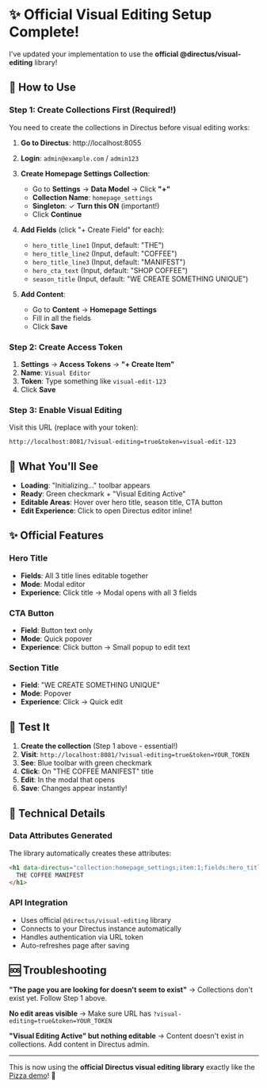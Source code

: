 # ✨ Official Visual Editing Setup Complete!

I've updated your implementation to use the **official @directus/visual-editing** library!

## 🚀 How to Use

### Step 1: Create Collections First (Required!)

You need to create the collections in Directus before visual editing works:

1. **Go to Directus**: http://localhost:8055
2. **Login**: `admin@example.com` / `admin123`
3. **Create Homepage Settings Collection**:
   - Go to **Settings** → **Data Model** → Click **"+"**
   - **Collection Name**: `homepage_settings`
   - **Singleton**: ✓ **Turn this ON** (important!)
   - Click **Continue**
   
4. **Add Fields** (click "+ Create Field" for each):
   - `hero_title_line1` (Input, default: "THE")
   - `hero_title_line2` (Input, default: "COFFEE") 
   - `hero_title_line3` (Input, default: "MANIFEST")
   - `hero_cta_text` (Input, default: "SHOP COFFEE")
   - `season_title` (Input, default: "WE CREATE SOMETHING UNIQUE")

5. **Add Content**:
   - Go to **Content** → **Homepage Settings**
   - Fill in all the fields
   - Click **Save**

### Step 2: Create Access Token

1. **Settings** → **Access Tokens** → **"+ Create Item"**
2. **Name**: `Visual Editor`
3. **Token**: Type something like `visual-edit-123`
4. Click **Save**

### Step 3: Enable Visual Editing

Visit this URL (replace with your token):
```
http://localhost:8081/?visual-editing=true&token=visual-edit-123
```

## 🎯 What You'll See

- **Loading**: "Initializing..." toolbar appears
- **Ready**: Green checkmark + "Visual Editing Active"
- **Editable Areas**: Hover over hero title, season title, CTA button
- **Edit Experience**: Click to open Directus editor inline!

## ✨ Official Features

### Hero Title
- **Fields**: All 3 title lines editable together
- **Mode**: Modal editor
- **Experience**: Click title → Modal opens with all 3 fields

### CTA Button
- **Field**: Button text only
- **Mode**: Quick popover
- **Experience**: Click button → Small popup to edit text

### Section Title
- **Field**: "WE CREATE SOMETHING UNIQUE"
- **Mode**: Popover
- **Experience**: Click → Quick edit

## 📝 Test It

1. **Create the collection** (Step 1 above - essential!)
2. **Visit**: `http://localhost:8081/?visual-editing=true&token=YOUR_TOKEN`
3. **See**: Blue toolbar with green checkmark
4. **Click**: On "THE COFFEE MANIFEST" title
5. **Edit**: In the modal that opens
6. **Save**: Changes appear instantly!

## 🔧 Technical Details

### Data Attributes Generated

The library automatically creates these attributes:

```html
<h1 data-directus="collection:homepage_settings;item:1;fields:hero_title_line1,hero_title_line2,hero_title_line3;mode:modal">
  THE COFFEE MANIFEST
</h1>
```

### API Integration
- Uses official `@directus/visual-editing` library
- Connects to your Directus instance automatically
- Handles authentication via URL token
- Auto-refreshes page after saving

## 🆘 Troubleshooting

**"The page you are looking for doesn't seem to exist"**
→ Collections don't exist yet. Follow Step 1 above.

**No edit areas visible**
→ Make sure URL has `?visual-editing=true&token=YOUR_TOKEN`

**"Visual Editing Active" but nothing editable**
→ Content doesn't exist in collections. Add content in Directus admin.

---

This is now using the **official Directus visual editing library** exactly like the [Pizza demo](https://directus-pizza.vercel.app?visual-editing=true&token=2_v3i2MvgyJwbTxvBHu3xFRC3U23kIzx)! 🎉


